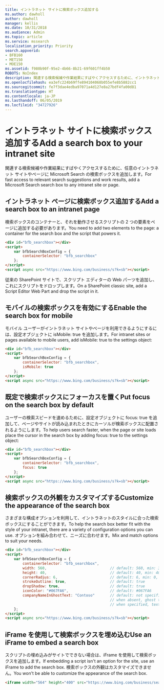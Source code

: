 ```yaml
---
title: イントラネット サイトに検索ボックス追加する
ms.author: dawholl
author: dawholl
manager: kellis
ms.date: 10/31/2018
ms.audience: Admin
ms.topic: article
ms.service: mssearch
localization_priority: Priority
search.appverid:
- BFB160
- MET150
- MOE150
ms.assetid: f980b90f-95e2-4b66-8b21-69f601ff4b50
ROBOTS: NoIndex
description: 関連する検索候補や作業結果にすばやくアクセスするために、イントラネット サイトやページに Microsoft Search の検索ボックスを追加します。
ms.openlocfilehash: ea3efc224b69ffe894104068b055efe8b5882cc1
ms.sourcegitcommit: fe7f3dae4edba97071a4d127e8a27bdf4fa00d81
ms.translationtype: HT
ms.contentlocale: ja-JP
ms.lasthandoff: 06/05/2019
ms.locfileid: "34727926"
---
```

# <a name="add-a-search-box-to-your-intranet-site"></a><span data-ttu-id="0c38e-103">イントラネット サイトに検索ボックス追加する</span><span class="sxs-lookup"><span data-stu-id="0c38e-103">Add a search box to your intranet site</span></span>

<span data-ttu-id="0c38e-104">関連する検索候補や作業結果にすばやくアクセスするために、任意のイントラネット サイトやページに Microsoft Search の検索ボックスを追加します。</span><span class="sxs-lookup"><span data-stu-id="0c38e-104">For fast access to relevant search suggestions and work results, add a Microsoft Search search box to any intranet site or page.</span></span>
  
## <a name="add-a-search-box-to-an-intranet-page"></a><span data-ttu-id="0c38e-105">イントラネット ページに検索ボックス追加する</span><span class="sxs-lookup"><span data-stu-id="0c38e-105">Add a search box to an intranet page</span></span>

<span data-ttu-id="0c38e-106">検索ボックスのコンテナーと、それを動作させるスクリプトの 2 つの要素をページに追加する必要があります。</span><span class="sxs-lookup"><span data-stu-id="0c38e-106">You need to add two elements to the page: a container for the search box and the script that powers it.</span></span>
  
```html
<div id="bfb_searchbox"></div>
<script>
    var bfbSearchBoxConfig = {
        containerSelector: "bfb_searchbox"
    };
</script>
<script async src="https://www.bing.com/business/s?k=sb"></script>
```

<span data-ttu-id="0c38e-107">従来の SharePoint サイトで、スクリプト エディターの Web パーツを追加し、これにスクリプトをドロップします。</span><span class="sxs-lookup"><span data-stu-id="0c38e-107">On a SharePoint classic site, add a Script Editor Web Part and drop the script in it.</span></span>
  
## <a name="enable-the-search-box-for-mobile"></a><span data-ttu-id="0c38e-108">モバイルの検索ボックスを有効にする</span><span class="sxs-lookup"><span data-stu-id="0c38e-108">Enable the search box for mobile</span></span>

<span data-ttu-id="0c38e-109">モバイル ユーザーがイントラネット サイトやページを利用できるようにするには、設定オブジェクトに isMobile: true を追加します。</span><span class="sxs-lookup"><span data-stu-id="0c38e-109">For intranet sites or pages available to mobile users, add isMobile: true to the settings object:</span></span>
  
```html
<div id="bfb_searchbox"></div>
<script>
    var bfbSearchBoxConfig = {
        containerSelector: "bfb_searchbox", 
        isMobile: true
    };
</script>
<script async src="https://www.bing.com/business/s?k=sb"></script>
```

## <a name="put-focus-on-the-search-box-by-default"></a><span data-ttu-id="0c38e-110">既定で検索ボックスにフォーカスを置く</span><span class="sxs-lookup"><span data-stu-id="0c38e-110">Put focus on the search box by default</span></span>

<span data-ttu-id="0c38e-111">ユーザーの検索スピードを速めるために、設定オブジェクトに focus: true を追加して、ページやサイトが読み込まれたときにカーソルが検索ボックスに配置されるようにします。</span><span class="sxs-lookup"><span data-stu-id="0c38e-111">To help users search faster, when the page or site loads place the cursor in the search box by adding focus: true to the settings object:</span></span>
  
```html
<div id="bfb_searchbox"></div>
<script>
    var bfbSearchBoxConfig = {
        containerSelector: "bfb_searchbox",
        focus: true
    };
</script>
<script async src="https://www.bing.com/business/s?k=sb"></script>
```

## <a name="customize-the-appearance-of-the-search-box"></a><span data-ttu-id="0c38e-112">検索ボックスの外観をカスタマイズする</span><span class="sxs-lookup"><span data-stu-id="0c38e-112">Customize the appearance of the search box</span></span> 

<span data-ttu-id="0c38e-113">さまざまな構成オプションを利用して、イントラネットのスタイルに合った検索ボックスにすることができます。</span><span class="sxs-lookup"><span data-stu-id="0c38e-113">To help the search box better fit with the style of your intranet, there are a variety of configuration options you can use.</span></span> <span data-ttu-id="0c38e-114">オプションを組み合わせて、ニーズに合わせます。</span><span class="sxs-lookup"><span data-stu-id="0c38e-114">Mix and match options to suit your needs.</span></span>

```html
<div id="bfb_searchbox"></div>
<script>
    var bfbSearchBoxConfig = {
        containerSelector: "bfb_searchbox",
        width: 560,                             // default: 560, min: 360, max: 650
        height: 40,                             // default: 40, min: 40, max: 72
        cornerRadius: 6,                        // default: 6, min: 0, max: 25                                   
        strokeOutline: true,                    // default: true
        dropShadow: true,                       // default: true
        iconColor: "#067FA6",                   // default: #067FA6
        companyNameInGhostText: "Contoso"       // default: not specified
                                                // when absent, ghost text will be "Search work and the web"
                                                // when specified, text will be "Search the web and [Contoso]"
    };
</script>
<script async src="https://www.bing.com/business/s?k=sb"></script>
```

## <a name="use-an-iframe-to-embed-a-search-box"></a><span data-ttu-id="0c38e-115">iFrame を使用して検索ボックスを埋め込む</span><span class="sxs-lookup"><span data-stu-id="0c38e-115">Use an iFrame to embed a search box</span></span>

<span data-ttu-id="0c38e-116">スクリプトの埋め込みがサイトでできない場合は、iFrame を使用して検索ボックスを追加します。</span><span class="sxs-lookup"><span data-stu-id="0c38e-116">If embedding a script isn't an option for the site, use an iFrame to add the search box.</span></span> <span data-ttu-id="0c38e-117">検索ボックスの外観はカスタマイズできません。</span><span class="sxs-lookup"><span data-stu-id="0c38e-117">You won't be able to customize the appearance of the search box.</span></span>
  
```html
<iframe width="564" height="400" src="https://www.bing.com/business/searchbox"></iframe>
```